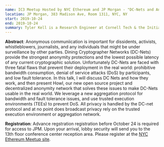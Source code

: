 ```yaml
---
name: IC3 Meetup Hosted by NYC Ethereum and JP Morgan - "DC-Nets and Anonymity Protection" - Tyler Kell, IC3
location: JP Morgan, 383 Madison Ave, Room 1311, NYC, NY
start: 2019-10-24
end: 2019-10-24
summary: Tyler Kell is a Research Engineer at Cornell Tech & the Initiative for Cryptocurrencies and Contracts (IC3) in New York City. In a prior life, before becoming a researcher, he worked as a penetration tester and security consultant.
---
```


**Abstract**: Anonymous communiication is important for dissidents, activists, whistleblowers, journalists, and any individuals that might be under surveillance by other parties. Dining Cryptographer Networks (DC-Nets) provide the strongest anonymity protections and the lowest possible latency of any current cryptographic solution. Unfortunately DC-Nets are faced with three fatal flaws that prevent their deployment in the real world: prohibitive bandwidth consumption, denial of service attacks (DoS) by participants, and low fault tolerance. In this talk, I will discuss DC Nets and how they work, and then present Howl, our new open source project and decentralized anonymity network that solves these issues to make DC-Nets usable in the real world. We leverage a new aggregation protocol for bandwidth and fault tolerance issues, and use trusted execution environments (TEEs) to prevent DoS. All privacy is handled by the DC-net protocol and at no point does broadcast privacy rely on the trusted execution environment or aggregation network.

**Registration**: Advance regstration registration before October 24 is required for access to JPM. Upon your arrival, lobby security will send you to the 13th floor conference center reception area. Please register at the <a href="https://www.meetup.com/NYC_Ethereum/events/265713982">NYC Ethereum Meetup site</a>. 
